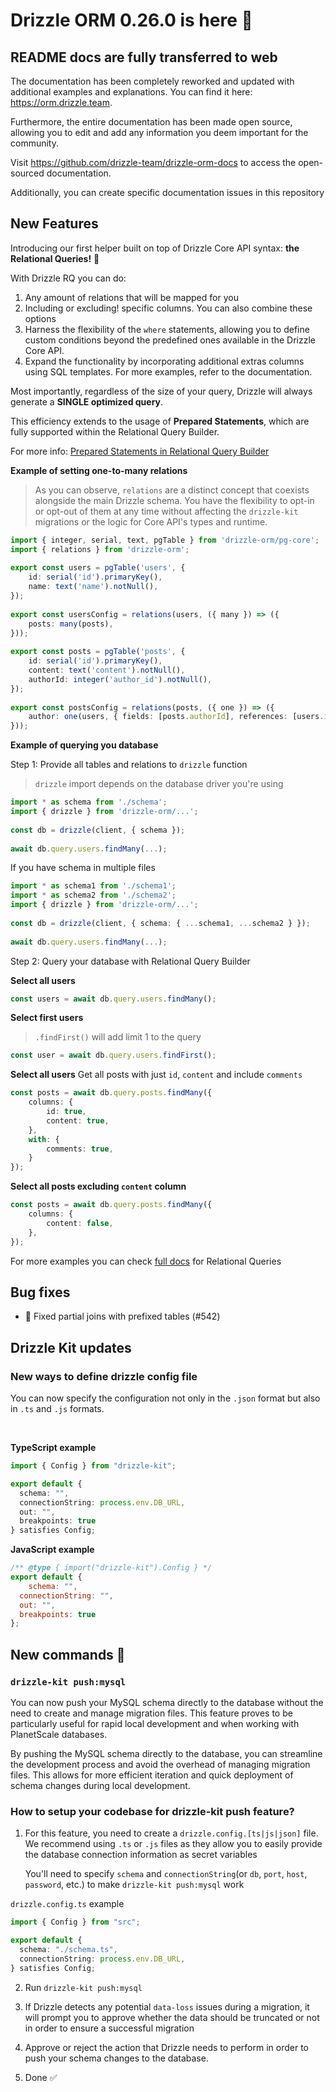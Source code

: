 # Drizzle ORM 0.26.0 is here 🎉

## README docs are fully transferred to web

The documentation has been completely reworked and updated with additional examples and explanations. You can find it here: https://orm.drizzle.team.

Furthermore, the entire documentation has been made open source, allowing you to edit and add any information you deem important for the community.

Visit https://github.com/drizzle-team/drizzle-orm-docs to access the open-sourced documentation.

Additionally, you can create specific documentation issues in this repository

## New Features

Introducing our first helper built on top of Drizzle Core API syntax: **the Relational Queries!** 🎉

With Drizzle RQ you can do:

1. Any amount of relations that will be mapped for you
2. Including or excluding! specific columns. You can also combine these options
3. Harness the flexibility of the `where` statements, allowing you to define custom conditions beyond the predefined ones available in the Drizzle Core API.
4. Expand the functionality by incorporating additional extras columns using SQL templates. For more examples, refer to the documentation.

Most importantly, regardless of the size of your query, Drizzle will always generate a **SINGLE optimized query**. 

This efficiency extends to the usage of **Prepared Statements**, which are fully supported within the Relational Query Builder.

For more info: [Prepared Statements in Relational Query Builder](https://orm.drizzle.team/rqb#prepared-statements)


**Example of setting one-to-many relations**

> As you can observe, `relations` are a distinct concept that coexists alongside the main Drizzle schema. You have the flexibility to opt-in or opt-out of them at any time without affecting the `drizzle-kit` migrations or the logic for Core API's types and runtime.

```ts
import { integer, serial, text, pgTable } from 'drizzle-orm/pg-core';
import { relations } from 'drizzle-orm';
 
export const users = pgTable('users', {
	id: serial('id').primaryKey(),
	name: text('name').notNull(),
});
 
export const usersConfig = relations(users, ({ many }) => ({
	posts: many(posts),
}));
 
export const posts = pgTable('posts', {
	id: serial('id').primaryKey(),
	content: text('content').notNull(),
	authorId: integer('author_id').notNull(),
});
 
export const postsConfig = relations(posts, ({ one }) => ({
	author: one(users, { fields: [posts.authorId], references: [users.id] }),
}));
```

**Example of querying you database**

Step 1: Provide all tables and relations to `drizzle` function

> `drizzle` import depends on the database driver you're using

```ts
import * as schema from './schema';
import { drizzle } from 'drizzle-orm/...';
 
const db = drizzle(client, { schema });
 
await db.query.users.findMany(...);
```

If you have schema in multiple files

```ts
import * as schema1 from './schema1';
import * as schema2 from './schema2';
import { drizzle } from 'drizzle-orm/...';
 
const db = drizzle(client, { schema: { ...schema1, ...schema2 } });
 
await db.query.users.findMany(...);
```

Step 2: Query your database with Relational Query Builder

**Select all users**
```ts
const users = await db.query.users.findMany();
```
**Select first users**
> `.findFirst()` will add limit 1 to the query
```ts
const user = await db.query.users.findFirst();
```
**Select all users**
Get all posts with just `id`, `content` and include `comments`
```ts
const posts = await db.query.posts.findMany({
	columns: {
		id: true,
		content: true,
	},
	with: {
		comments: true,
	}
});
```
**Select all posts excluding `content` column**
```ts
const posts = await db.query.posts.findMany({
	columns: {
		content: false,
	},
});
```

For more examples you can check [full docs](https://orm.drizzle.team/rqb) for Relational Queries

## Bug fixes

- 🐛 Fixed partial joins with prefixed tables (#542)

## Drizzle Kit updates

### New ways to define drizzle config file

You can now specify the configuration not only in the `.json` format but also in `.ts` and `.js` formats.

</br>

**TypeScript example**
```ts
import { Config } from "drizzle-kit";

export default {
  schema: "",
  connectionString: process.env.DB_URL,
  out: "",
  breakpoints: true
} satisfies Config;
```

**JavaScript example**
```js
/** @type { import("drizzle-kit").Config } */
export default {
    schema: "",
  connectionString: "",
  out: "",
  breakpoints: true
};
```

## New commands 🎉

### `drizzle-kit push:mysql`

You can now push your MySQL schema directly to the database without the need to create and manage migration files. This feature proves to be particularly useful for rapid local development and when working with PlanetScale databases.

By pushing the MySQL schema directly to the database, you can streamline the development process and avoid the overhead of managing migration files. This allows for more efficient iteration and quick deployment of schema changes during local development.

### How to setup your codebase for drizzle-kit push feature?

1. For this feature, you need to create a `drizzle.config.[ts|js|json]` file. We recommend using `.ts` or `.js` files as they allow you to easily provide the database connection information as secret variables

    You'll need to specify `schema` and `connectionString`(or `db`, `port`, `host`, `password`, etc.) to make `drizzle-kit push:mysql` work

`drizzle.config.ts` example
```ts copy
import { Config } from "src";

export default {
  schema: "./schema.ts",
  connectionString: process.env.DB_URL,
} satisfies Config;
```

2. Run `drizzle-kit push:mysql`

3. If Drizzle detects any potential `data-loss` issues during a migration, it will prompt you to approve whether the data should be truncated or not in order to ensure a successful migration

4. Approve or reject the action that Drizzle needs to perform in order to push your schema changes to the database.

5. Done ✅
